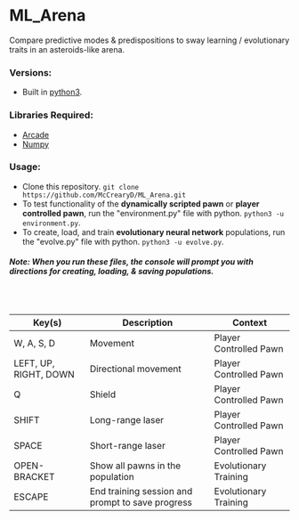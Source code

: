 # ML_Arena
Compare predictive modes &amp; predispositions to sway learning / evolutionary traits in an asteroids-like arena.

### Versions:
- Built in [python3](https://www.python.org/downloads/).

### Libraries Required:
- [Arcade](http://arcade.academy/)
- [Numpy](http://www.numpy.org/)

### Usage:
- Clone this repository. `git clone https://github.com/McCrearyD/ML_Arena.git`
- To test functionality of the **dynamically scripted pawn** or **player controlled pawn**, run the "environment.py" file with python. `python3 -u environment.py`.
- To create, load, and train **evolutionary neural network** populations, run the "evolve.py" file with python. `python3 -u evolve.py`.

#### *Note: When you run these files, the console will prompt you with directions for creating, loading, & saving populations.*

<br>
<br>

|Key(s)|Description|Context|
|---|---|---|
|W, A, S, D|Movement|Player Controlled Pawn|
|LEFT, UP, RIGHT, DOWN|Directional movement|Player Controlled Pawn|
|Q|Shield|Player Controlled Pawn|
|SHIFT|Long-range laser|Player Controlled Pawn|
|SPACE|Short-range laser|Player Controlled Pawn|
|OPEN-BRACKET|Show all pawns in the population|Evolutionary Training|
|ESCAPE|End training session and prompt to save progress|Evolutionary Training|
